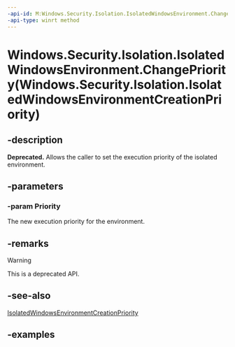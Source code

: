 ```yaml
---
-api-id: M:Windows.Security.Isolation.IsolatedWindowsEnvironment.ChangePriority(Windows.Security.Isolation.IsolatedWindowsEnvironmentCreationPriority)
-api-type: winrt method
---
```


# Windows.Security.Isolation.IsolatedWindowsEnvironment.ChangePriority(Windows.Security.Isolation.IsolatedWindowsEnvironmentCreationPriority)

<!--
public void ChangePriority (Windows.Security.Isolation.IsolatedWindowsEnvironmentCreationPriority Priority);
-->

## -description

**Deprecated.** Allows the caller to set the execution priority of the isolated environment.

## -parameters

### -param Priority

The new execution priority for the environment.

## -remarks

> [!WARNING]
> This is a deprecated API.

## -see-also

[IsolatedWindowsEnvironmentCreationPriority](isolatedwindowsenvironmentcreationpriority.md)

## -examples
